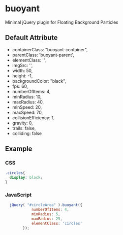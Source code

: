 # buoyant
Minimal jQuery plugin for Floating Background Particles

## Default Attribute

* containerClass: "buoyant-container",
* parentClass: 'buoyant-parent',
* elementClass: '',
* imgSrc: '',
* width: 50,
* height: -1,
* backgroundColor: "black",
* fps: 60,
* numberOfItems: 4,
* minRadius: 10,
* maxRadius: 40,
* minSpeed: 20,
* maxSpeed: 70,
* collisionEfficiency: 1,
* gravity: 0,
* trails: false,
* colliding: false
          

## Example

### CSS

```css
.circles{
  display: block;
}
```

### JavaScript
```javascript
  jQuery( "#circleArea" ).buoyant({
            numberOfItems: 4,
            minRadius: 5,
            maxRadius: 25,
            elementClass: 'circles'
        });
```
